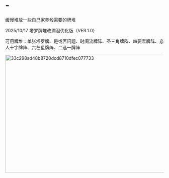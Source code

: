 # -
缓慢堆放一些自己家养骰需要的牌堆  

2025/10/17 塔罗牌堆改溯洄优化版（VER.1.0）  

可用牌堆：单张塔罗牌、是或否问题、时间流牌阵、圣三角牌阵、四要素牌阵、恋人十字牌阵、六芒星牌阵、二选一牌阵  

<img width="1641" height="375" alt="33c298ad48b8720dcd8710dfec077733" src="https://github.com/user-attachments/assets/d893fdf4-deab-4ec1-bd48-b14272b9f78b" />
